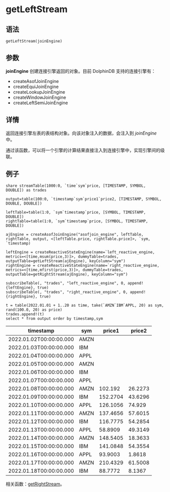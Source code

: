 # getLeftStream

## 语法

`getLeftStream(joinEngine)`

## 参数

**joinEngine** 创建连接引擎返回的对象。目前 DolphinDB 支持的连接引擎有：

* createAsofJoinEngine
* createEquiJoinEngine
* createLookupJoinEngine
* createWindowJoinEngine
* createLeftSemiJoinEngine

## 详情

返回连接引擎左表的表结构对象。向该对象注入的数据，会注入到 *joinEngine* 中。

通过该函数，可以将一个引擎的计算结果直接注入到连接引擎中，实现引擎间的级联。

## 例子

```
share streamTable(1000:0, `time`sym`price, [TIMESTAMP, SYMBOL, DOUBLE]) as trades

output=table(100:0, `timestamp`sym`price1`price2, [TIMESTAMP, SYMBOL, DOUBLE, DOUBLE])

leftTable=table(1:0, `sym`timestamp`price, [SYMBOL, TIMESTAMP, DOUBLE])
rightTable=table(1:0, `sym`timestamp`price, [SYMBOL, TIMESTAMP, DOUBLE])

ajEngine = createAsofJoinEngine("asofjoin_engine", leftTable, rightTable, output, <[leftTable.price, rightTable.price]>, `sym, `timestamp)

leftEngine = createReactiveStateEngine(name=`left_reactive_engine, metrics=<[time,msum(price,3)]>, dummyTable=trades, outputTable=getLeftStream(ajEngine), keyColumn="sym")
rightEngine = createReactiveStateEngine(name=`right_reactive_engine, metrics=<[time,mfirst(price,3)]>, dummyTable=trades, outputTable=getRightStream(ajEngine), keyColumn="sym")

subscribeTable(, "trades", "left_reactive_engine", 0, append!{leftEngine}, true)
subscribeTable(, "trades", "right_reactive_engine", 0, append!{rightEngine}, true)

t = table(2022.01.01 + 1..20 as time, take(`AMZN`IBM`APPL, 20) as sym, rand(100.0, 20) as price)
trades.append!(t)
select * from output order by timestamp,sym
```

| timestamp | sym | price1 | price2 |
| --- | --- | --- | --- |
| 2022.01.02T00:00:00.000 | AMZN |  |  |
| 2022.01.03T00:00:00.000 | IBM |  |  |
| 2022.01.04T00:00:00.000 | APPL |  |  |
| 2022.01.05T00:00:00.000 | AMZN |  |  |
| 2022.01.06T00:00:00.000 | IBM |  |  |
| 2022.01.07T00:00:00.000 | APPL |  |  |
| 2022.01.08T00:00:00.000 | AMZN | 102.192 | 26.2273 |
| 2022.01.09T00:00:00.000 | IBM | 152.2704 | 43.6296 |
| 2022.01.10T00:00:00.000 | APPL | 126.1056 | 74.929 |
| 2022.01.11T00:00:00.000 | AMZN | 137.4656 | 57.6015 |
| 2022.01.12T00:00:00.000 | IBM | 116.7775 | 54.2854 |
| 2022.01.13T00:00:00.000 | APPL | 58.8909 | 49.3149 |
| 2022.01.14T00:00:00.000 | AMZN | 148.5405 | 18.3633 |
| 2022.01.15T00:00:00.000 | IBM | 141.0848 | 54.3554 |
| 2022.01.16T00:00:00.000 | APPL | 93.9003 | 1.8618 |
| 2022.01.17T00:00:00.000 | AMZN | 210.4329 | 61.5008 |
| 2022.01.18T00:00:00.000 | IBM | 88.7772 | 8.1367 |

相关函数：[getRightStream](getRightStream.md)。


